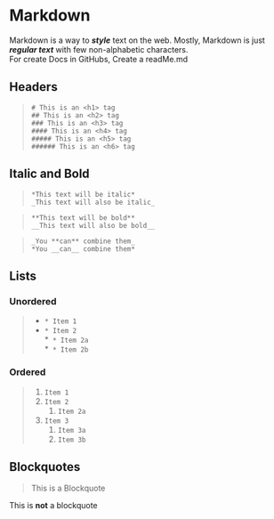 # Markdown

Markdown is a way to ***style*** text on the web. Mostly, Markdown is just ***regular text*** with few non-alphabetic characters.  
For create Docs in GitHubs, Create a readMe.md 

## Headers

> `# This is an <h1> tag`  
> `## This is an <h2> tag`  
> `### This is an <h3> tag`  
> `#### This is an <h4> tag`  
> `##### This is an <h5> tag`  
> `###### This is an <h6> tag`  

## Italic and Bold

> `*This text will be italic*`  
> `_This text will also be italic_`  
  
> `**This text will be bold**`  
> `__This text will also be bold__`  
  
> `_You **can** combine them_`  
> `*You __can__ combine them*`

## Lists  
  
### Unordered
  
> * `* Item 1`  
> * `* Item 2`  
>   *` * Item 2a`  
>   *` * Item 2b`
  
### Ordered  
  
> 1. `Item 1`  
> 1. `Item 2`  
>    1. `Item 2a`  
> 1. `Item 3`  
>    1. `Item 3a`  
>    1. `Item 3b`  
  
## Blockquotes
  
> This is a Blockquote  

This is **not** a blockquote  
